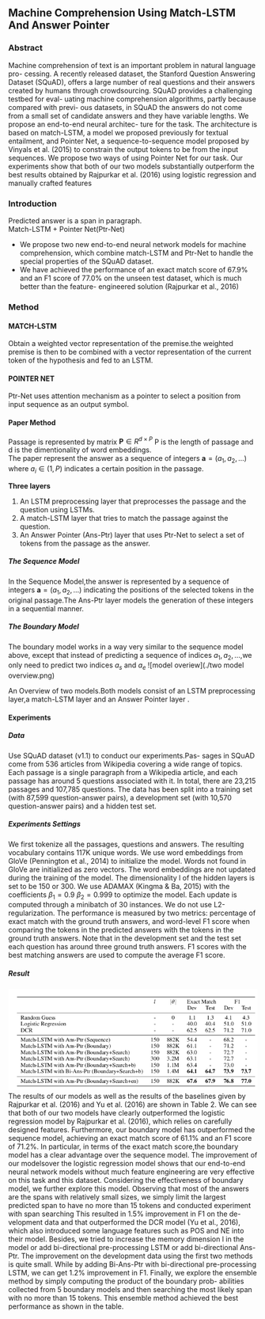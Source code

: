 ## Machine Comprehension Using Match-LSTM And Answer Pointer
### Abstract
Machine comprehension of text is an important problem in natural language pro-
cessing. A recently released dataset, the Stanford Question Answering Dataset
(SQuAD), offers a large number of real questions and their answers created by
humans through crowdsourcing. SQuAD provides a challenging testbed for eval-
uating machine comprehension algorithms, partly because compared with previ-
ous datasets, in SQuAD the answers do not come from a small set of candidate
answers and they have variable lengths. We propose an end-to-end neural architec-
ture for the task. The architecture is based on match-LSTM, a model we proposed
previously for textual entailment, and Pointer Net, a sequence-to-sequence model
proposed by Vinyals et al. (2015) to constrain the output tokens to be from the
input sequences. We propose two ways of using Pointer Net for our task. Our
experiments show that both of our two models substantially outperform the best
results obtained by Rajpurkar et al. (2016) using logistic regression and manually
crafted features
### Introduction
Predicted answer is a span in paragraph.<br>
Match-LSTM + Pointer Net(Ptr-Net) <br>
* We propose two new end-to-end neural network
models for machine comprehension, which combine match-LSTM and Ptr-Net to handle the special
properties of the SQuAD dataset.
* We have achieved the performance of an exact match score of 67.9% and an F1 score of 77.0% on the unseen test dataset, which is much better than the feature-
engineered solution (Rajpurkar et al., 2016)

### Method
#### MATCH-LSTM
Obtain a weighted vector representation of the premise.the weighted premise is then to  be combined with a vector representation of the current token of the hypothesis and fed to an LSTM.
#### POINTER NET
Ptr-Net uses attention mechanism as a pointer to select a position from input sequence as an output symbol.
#### Paper Method
Passage is represented by matrix $\boldsymbol{P}\in R^{d\times P}$ P is the length of passage and d is the dimentionality of word embeddings. <br>
The paper represent the answer as a sequence of integers $\boldsymbol{a}=(a_1,a_2,...)$ where $a_i\in(1,P)$ indicates a certain position in the passage. <br>

**Three layers**<br>
1. An LSTM preprocessing layer that preprocesses the passage and the question using LSTMs.
2. A match-LSTM layer that tries to match the passage against the question.
3. An Answer Pointer (Ans-Ptr) layer that uses Ptr-Net to select a set of tokens from the passage as the
answer.

##### The Sequence Model
In the Sequence Model,the answer is represented by a sequence of integers $\boldsymbol{a}=(a_1,a_2,...)$ indicating the positions of the selected tokens in the original passage.The Ans-Ptr layer models the generation of these integers in a sequential manner.
##### The Boundary Model
The boundary model works in a way very similar to the sequence model above, except that instead of predicting a sequence of indices $a_1,a_2,...$,we only need to predict two indices $a_s$ and $a_e$
![model overiew](./two model overview.png) <br>

An Overview of two models.Both models consist of an LSTM preprocessing layer,a match-LSTM layer and an Answer Pointer layer .
#### Experiments
##### Data
Use SQuAD dataset (v1.1) to conduct our experiments.Pas-
sages in SQuAD come from 536 articles from Wikipedia covering a wide range of topics. Each passage is a single paragraph from a Wikipedia article, and each passage has around 5 questions associated with it. In total, there are 23,215 passages and 107,785 questions. The data has been split into a training set (with 87,599 question-answer pairs), a development set (with 10,570 question-answer pairs) and a hidden test set.
##### Experiments Settings
We first tokenize all the passages, questions and answers. The resulting vocabulary contains 117K
unique words. We use word embeddings from GloVe (Pennington et al., 2014) to initialize the
model. Words not found in GloVe are initialized as zero vectors. The word embeddings are not
updated during the training of the model.
The dimensionality l of the hidden layers is set to be 150 or 300. We use ADAMAX (Kingma &
Ba, 2015) with the coefficients $\beta_1=0.9$ $\beta_2 = 0.999$ to optimize the model. Each update is
computed through a minibatch of 30 instances. We do not use L2-regularization.
The performance is measured by two metrics: percentage of exact match with the ground truth
answers, and word-level F1 score when comparing the tokens in the predicted answers with the
tokens in the ground truth answers. Note that in the development set and the test set each question has
around three ground truth answers. F1 scores with the best matching answers are used to compute
the average F1 score.
##### Result
![result](./result.png) <br>
The results of our models as well as the results of the baselines given by Rajpurkar et al. (2016) and
Yu et al. (2016) are shown in Table 2. We can see that both of our two models have clearly outperformed the logistic regression model by Rajpurkar et al. (2016), which relies on carefully designed features. Furthermore, our boundary model has outperformed the sequence model, achieving an exact match score of 61.1% and an F1 score of 71.2%. In particular, in terms of the exact match score,the boundary model has a clear advantage over the sequence model. The improvement of our modelsover the logistic regression model shows that our end-to-end neural network models without much
feature engineering are very effective on this task and this dataset. Considering the effectiveness of
boundary model, we further explore this model. Observing that most of the answers are the spans
with relatively small sizes, we simply limit the largest predicted span to have no more than 15 tokens
and conducted experiment with span searching This resulted in 1.5% improvement in F1 on the de-
velopment data and that outperformed the DCR model (Yu et al., 2016), which also introduced some
language features such as POS and NE into their model. Besides, we tried to increase the memory
dimension l in the model or add bi-directional pre-processing LSTM or add bi-directional Ans-Ptr.
The improvement on the development data using the first two methods is quite small. While by
adding Bi-Ans-Ptr with bi-directional pre-processing LSTM, we can get 1.2% improvement in F1.
Finally, we explore the ensemble method by simply computing the product of the boundary prob-
abilities collected from 5 boundary models and then searching the most likely span with no more
than 15 tokens. This ensemble method achieved the best performance as shown in the table.